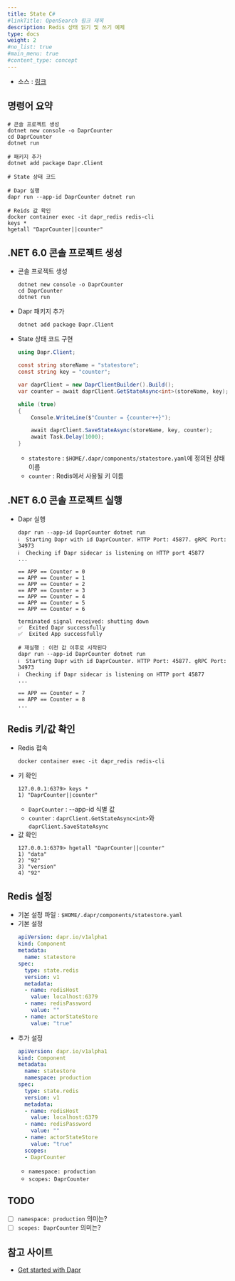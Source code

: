 ```yaml
---
title: State C#
#linkTitle: OpenSearch 링크 제목
description: Redis 상태 읽기 및 쓰기 예제
type: docs
weight: 2
#no_list: true
#main_menu: true
#content_type: concept
---
```


- 소스 : [링크](./DaprCounter)

## 명령어 요약
```shell
# 콘솔 프로젝트 생성
dotnet new console -o DaprCounter
cd DaprCounter
dotnet run

# 패키지 추가
dotnet add package Dapr.Client

# State 상태 코드

# Dapr 실행
dapr run --app-id DaprCounter dotnet run

# Reids 값 확인
docker container exec -it dapr_redis redis-cli
keys *
hgetall "DaprCounter||counter"
```

## .NET 6.0 콘솔 프로젝트 생성
- 콘솔 프로젝트 생성
  ```shell
  dotnet new console -o DaprCounter
  cd DaprCounter
  dotnet run
  ```
- Dapr 패키지 추가
  ```shell
  dotnet add package Dapr.Client
  ```
- State 상태 코드 구현
  ```cs
  using Dapr.Client;
  
  const string storeName = "statestore";
  const string key = "counter";
  
  var daprClient = new DaprClientBuilder().Build();
  var counter = await daprClient.GetStateAsync<int>(storeName, key);
  
  while (true)
  {
      Console.WriteLine($"Counter = {counter++}");
  
      await daprClient.SaveStateAsync(storeName, key, counter);
      await Task.Delay(1000);
  }
  ```
  - `statestore` : `$HOME/.dapr/components/statestore.yaml`에 정의된 상태 이름
  - `counter` : Redis에서 사용될 키 이름 

## .NET 6.0 콘솔 프로젝트 실행
- Dapr 실행
  ```shell
  dapr run --app-id DaprCounter dotnet run
  ℹ️  Starting Dapr with id DaprCounter. HTTP Port: 45877. gRPC Port: 34973
  ℹ️  Checking if Dapr sidecar is listening on HTTP port 45877
  ...
  
  == APP == Counter = 0
  == APP == Counter = 1
  == APP == Counter = 2
  == APP == Counter = 3
  == APP == Counter = 4
  == APP == Counter = 5
  == APP == Counter = 6
  
  terminated signal received: shutting down
  ✅  Exited Dapr successfully
  ✅  Exited App successfully

  # 재실행 : 이전 값 이후로 시작된다
  dapr run --app-id DaprCounter dotnet run
  ℹ️  Starting Dapr with id DaprCounter. HTTP Port: 45877. gRPC Port: 34973
  ℹ️  Checking if Dapr sidecar is listening on HTTP port 45877
  ...
  
  == APP == Counter = 7
  == APP == Counter = 8
  ...
  ```

## Redis 키/값 확인
- Redis 접속
  ```shell
  docker container exec -it dapr_redis redis-cli
  ```
- 키 확인
  ```shell
  127.0.0.1:6379> keys *
  1) "DaprCounter||counter"
  ```
  - `DaprCounter` : --app-id 식별 값
  - `counter` : `daprClient.GetStateAsync<int>`와 `daprClient.SaveStateAsync`
- 값 확인
  ```shell  
  127.0.0.1:6379> hgetall "DaprCounter||counter"
  1) "data"
  2) "92"
  3) "version"
  4) "92"
  ```

## Redis 설정
- 기본 설정 파일 : `$HOME/.dapr/components/statestore.yaml`
- 기본 설정
  ```yaml
  apiVersion: dapr.io/v1alpha1
  kind: Component
  metadata:
    name: statestore
  spec:
    type: state.redis
    version: v1
    metadata:
    - name: redisHost
      value: localhost:6379
    - name: redisPassword
      value: ""
    - name: actorStateStore
      value: "true"
  ```
- 추가 설정
  ```yaml
  apiVersion: dapr.io/v1alpha1
  kind: Component
  metadata:
    name: statestore
    namespace: production
  spec:
    type: state.redis
    version: v1
    metadata:
    - name: redisHost
      value: localhost:6379
    - name: redisPassword
      value: ""
    - name: actorStateStore
      value: "true"
    scopes:
    - DaprCounter
    ```
    - `namespace: production`
    - `scopes: DaprCounter`

## TODO
- [ ] `namespace: production` 의미는?
- [ ] `scopes: DaprCounter` 의미는?

## 참고 사이트
- [Get started with Dapr](https://docs.microsoft.com/en-us/dotnet/architecture/dapr-for-net-developers/getting-started)
